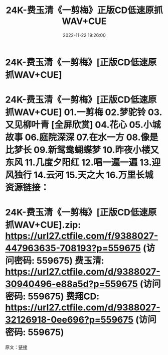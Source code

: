 ﻿---
title: 24K-费玉清《一剪梅》正版CD低速原抓WAV+CUE
date: 2022-11-22 19:26:00
categories: WAV车载音乐、镜像
tags: 华语中文
---
# 24K-费玉清《一剪梅》[正版CD低速原抓WAV+CUE]

24K-费玉清《一剪梅》[正版CD低速原抓WAV+CUE]
01.一剪梅
02.梦驼铃
03.又见柳叶青
[全屏欣赏]
04.花心
05.小城故事
06.庭院深深
07.在水一方
08.像是比梦长
09.新鸳鸯蝴蝶梦
10.昨夜小楼又东风
11.几度夕阳红
12.唱一遍一遍
13.迎风独行
14.云河
15.天之大
16.万里长城
资源链接：
==============================
24K-费玉清《一剪梅》[正版CD低速原抓WAV+CUE].zip: https://url27.ctfile.com/f/9388027-447963635-708193?p=559675
(访问密码: 559675)
费玉清: https://url27.ctfile.com/d/9388027-30940496-e88a5d?p=559675
(访问密码: 559675)
费翔CD: https://url27.ctfile.com/d/9388027-32126918-0ee696?p=559675
(访问密码: 559675)
==============================
原文：[链接](https://blog.sina.com.cn/s/blog_1647c7e76010310dg.html)